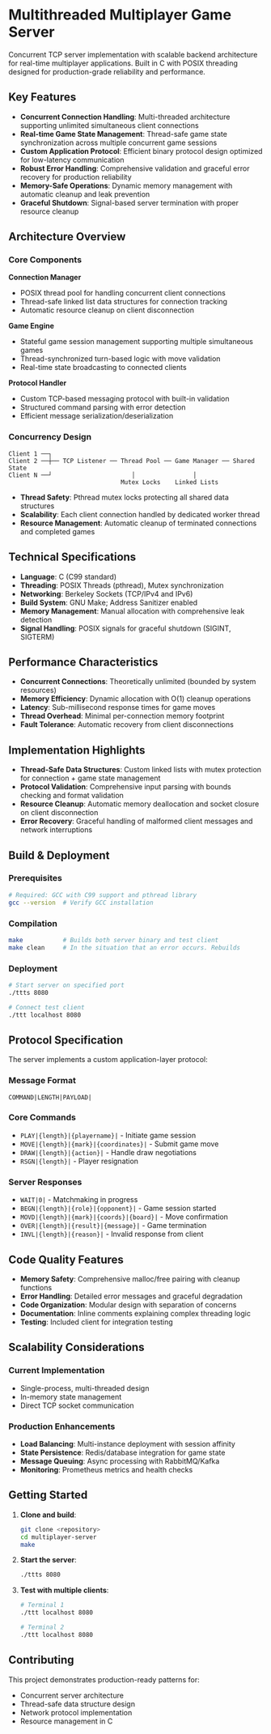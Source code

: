 # Multithreaded Multiplayer Game Server

Concurrent TCP server implementation with scalable backend architecture for real-time multiplayer applications.
Built in C with POSIX threading designed for production-grade reliability and performance.

## Key Features

- **Concurrent Connection Handling**: Multi-threaded architecture supporting unlimited simultaneous client connections
- **Real-time Game State Management**: Thread-safe game state synchronization across multiple concurrent game sessions
- **Custom Application Protocol**: Efficient binary protocol design optimized for low-latency communication
- **Robust Error Handling**: Comprehensive validation and graceful error recovery for production reliability  
- **Memory-Safe Operations**: Dynamic memory management with automatic cleanup and leak prevention
- **Graceful Shutdown**: Signal-based server termination with proper resource cleanup

## Architecture Overview

### Core Components

**Connection Manager**
- POSIX thread pool for handling concurrent client connections
- Thread-safe linked list data structures for connection tracking
- Automatic resource cleanup on client disconnection

**Game Engine** 
- Stateful game session management supporting multiple simultaneous games
- Thread-synchronized turn-based logic with move validation
- Real-time state broadcasting to connected clients

**Protocol Handler**
- Custom TCP-based messaging protocol with built-in validation
- Structured command parsing with error detection
- Efficient message serialization/deserialization

### Concurrency Design

```
Client 1 ──┐
Client 2 ──┼── TCP Listener ── Thread Pool ── Game Manager ── Shared State
Client N ──┘                      │                │
                               Mutex Locks    Linked Lists
```

- **Thread Safety**: Pthread mutex locks protecting all shared data structures
- **Scalability**: Each client connection handled by dedicated worker thread
- **Resource Management**: Automatic cleanup of terminated connections and completed games

## Technical Specifications

- **Language**: C (C99 standard)
- **Threading**: POSIX Threads (pthread), Mutex synchronization
- **Networking**: Berkeley Sockets (TCP/IPv4 and IPv6)
- **Build System**: GNU Make; Address Sanitizer enabled
- **Memory Management**: Manual allocation with comprehensive leak detection
- **Signal Handling**: POSIX signals for graceful shutdown (SIGINT, SIGTERM)

## Performance Characteristics

- **Concurrent Connections**: Theoretically unlimited (bounded by system resources)
- **Memory Efficiency**: Dynamic allocation with O(1) cleanup operations
- **Latency**: Sub-millisecond response times for game moves
- **Thread Overhead**: Minimal per-connection memory footprint
- **Fault Tolerance**: Automatic recovery from client disconnections

## Implementation Highlights

- **Thread-Safe Data Structures**: Custom linked lists with mutex protection for connection + game state management
- **Protocol Validation**: Comprehensive input parsing with bounds checking and format validation  
- **Resource Cleanup**: Automatic memory deallocation and socket closure on client disconnection
- **Error Recovery**: Graceful handling of malformed client messages and network interruptions

## Build & Deployment

### Prerequisites
```bash
# Required: GCC with C99 support and pthread library
gcc --version  # Verify GCC installation
```

### Compilation
```bash
make           # Builds both server binary and test client
make clean     # In the situation that an error occurs. Rebuilds
```

### Deployment
```bash
# Start server on specified port
./ttts 8080

# Connect test client
./ttt localhost 8080
```

## Protocol Specification

The server implements a custom application-layer protocol:

### Message Format
```
COMMAND|LENGTH|PAYLOAD|
```

### Core Commands
- `PLAY|{length}|{playername}|` - Initiate game session
- `MOVE|{length}|{mark}|{coordinates}|` - Submit game move
- `DRAW|{length}|{action}|` - Handle draw negotiations
- `RSGN|{length}|` - Player resignation

### Server Responses
- `WAIT|0|` - Matchmaking in progress  
- `BEGN|{length}|{role}|{opponent}|` - Game session started
- `MOVD|{length}|{mark}|{coords}|{board}|` - Move confirmation
- `OVER|{length}|{result}|{message}|` - Game termination
- `INVL|{length}|{reason}|` - Invalid response from client

## Code Quality Features

- **Memory Safety**: Comprehensive malloc/free pairing with cleanup functions
- **Error Handling**: Detailed error messages and graceful degradation
- **Code Organization**: Modular design with separation of concerns
- **Documentation**: Inline comments explaining complex threading logic
- **Testing**: Included client for integration testing

## Scalability Considerations

### Current Implementation
- Single-process, multi-threaded design
- In-memory state management
- Direct TCP socket communication

### Production Enhancements
- **Load Balancing**: Multi-instance deployment with session affinity
- **State Persistence**: Redis/database integration for game state
- **Message Queuing**: Async processing with RabbitMQ/Kafka
- **Monitoring**: Prometheus metrics and health checks

## Getting Started

1. **Clone and build**:
   ```bash
   git clone <repository>
   cd multiplayer-server
   make
   ```

2. **Start the server**:
   ```bash
   ./ttts 8080
   ```

3. **Test with multiple clients**:
   ```bash
   # Terminal 1
   ./ttt localhost 8080
   
   # Terminal 2  
   ./ttt localhost 8080
   ```
   
## Contributing

This project demonstrates production-ready patterns for:
- Concurrent server architecture
- Thread-safe data structure design
- Network protocol implementation
- Resource management in C
